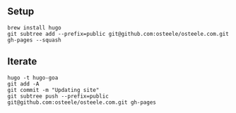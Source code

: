 ## Setup

    brew install hugo
    git subtree add --prefix=public git@github.com:osteele/osteele.com.git gh-pages --squash

## Iterate

    hugo -t hugo-goa
    git add -A
    git commit -m "Updating site"
    git subtree push --prefix=public git@github.com:osteele/osteele.com.git gh-pages
